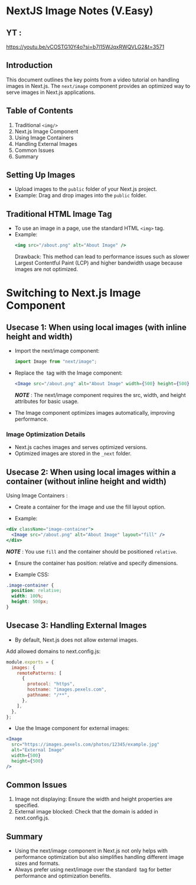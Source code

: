 # NextJS Image Notes (V.Easy)

## YT :

https://youtu.be/vCOSTG10Y4o?si=b7l15WJqxRWQVLG2&t=3571

## Introduction

This document outlines the key points from a video tutorial on handling images in Next.js. The `next/image` component provides an optimized way to serve images in Next.js applications.

## Table of Contents

1. Traditional `<img/>`
2. Next.js Image Component
3. Using Image Containers
4. Handling External Images
5. Common Issues
6. Summary

## Setting Up Images

- Upload images to the `public` folder of your Next.js project.
- Example: Drag and drop images into the `public` folder.

## Traditional HTML Image Tag

- To use an image in a page, use the standard HTML `<img>` tag.
- Example:
  ```jsx
  <img src="/about.png" alt="About Image" />
  ```
  Drawback: This method can lead to performance issues such as slower Largest Contentful Paint (LCP) and higher bandwidth usage because images are not optimized.

# Switching to Next.js Image Component

## Usecase 1: When using local images (with inline height and width)

- Import the next/image component:

  ```javascript
  import Image from "next/image";
  ```

- Replace the <img> tag with the Image component:

  ```jsx
  <Image src="/about.png" alt="About Image" width={500} height={500} />
  ```

  **_NOTE_** : The next/image component requires the src, width, and height attributes for basic usage.

- The Image component optimizes images automatically, improving performance.

### Image Optimization Details

- Next.js caches images and serves optimized versions.
- Optimized images are stored in the `_next` folder.

## Usecase 2: When using local images within a container (without inline height and width)

Using Image Containers :

- Create a container for the image and use the fill layout option.

- Example:

```jsx
<div className="image-container">
  <Image src="/about.png" alt="About Image" layout="fill" />
</div>
```

**_NOTE_** : You use `fill` and the container should be positioned `relative`.

- Ensure the container has position: relative and specify dimensions.

- Example CSS:

```css
.image-container {
  position: relative;
  width: 100%;
  height: 500px;
}
```

## Usecase 3: Handling External Images

- By default, Next.js does not allow external images.

Add allowed domains to next.config.js:

```javascript
module.exports = {
  images: {
    remotePatterns: [
      {
        protocol: "https",
        hostname: "images.pexels.com",
        pathname: "/**",
      },
    ],
  },
};
```

- Use the Image component for external images:

```jsx
<Image
  src="https://images.pexels.com/photos/12345/example.jpg"
  alt="External Image"
  width={500}
  height={500}
/>
```

## Common Issues

1. Image not displaying: Ensure the width and height properties are specified.
2. External image blocked: Check that the domain is added in next.config.js.

## Summary

- Using the next/image component in Next.js not only helps with performance optimization but also simplifies handling different image sizes and formats.
- Always prefer using next/image over the standard <img> tag for better performance and optimization benefits.
